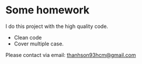# Some homework

I do this project with the high quality code.
   - Clean code
   - Cover multiple case. 

Please contact via email: thanhson93hcm@gmail.com
